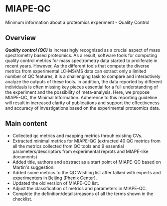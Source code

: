 # MIAPE-QC
Minimum information about a proteomics experiment - Quality Control
## Overview

***Quality control (QC)*** is increasingly recognized as a crucial aspect of mass spectrometry based proteomics. 
As a result, software tools for computing quality control metrics for mass spectrometry data started to proliferate in recent years.
However, As the different tools that compute the diverse metrics from experimental LC-MS/MS data can extract only a limited number of QC features, it is a challenging task to compare and interactively analyze the outputs of these tools. In addition, the data reported by different individuals is often missing key pieces essential for a full understanding of the experiment and the possibility of meta-analysis. Here, we propose MIAPE-QC, the Minimal Information. Adherence to this reporting guideline will result in increased clarity of publications and support the effectiveness and accuracy of investigations based on the experimental proteomics data.
## Main content
- Collected qc metrics and mapping metrics throuh existing CVs. 
- Extracted minimal metrics for MIAPE-QC (extracted 40 QC metrics from all the metrics collected from QC tools and 9 essential parameters/descriptors from experimental reprots and MIAPE-like documents)
- Added title, authors and abstract as a start point of MIAPE-QC based on Martin's suggestion. 
- Added some metrics to the QC Wishing list after talked with experts and experimenters in Beijing (Phenix Center). 
- Updated the old version of MIAPE-QC list.
- Adjust the classification of metrics and parameters in MIAPE-QC.
- Complete the definition/details/reasons of all the terms shown in the checklist. 
